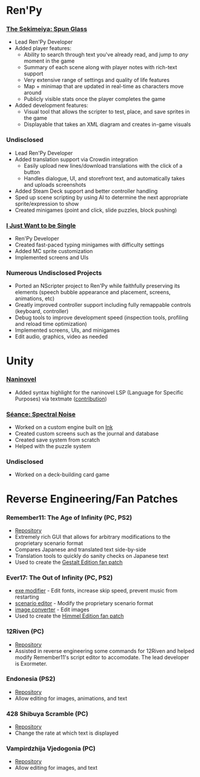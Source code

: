 # Ren'Py
### [The Sekimeiya: Spun Glass](https://store.steampowered.com/app/1432500/The_Sekimeiya_Spun_Glass/)
- Lead Ren'Py Developer
- Added player features:
    - Ability to search through text you've already read, and jump to _any_ moment in the game
    - Summary of each scene along with player notes with rich-text support
    - Very extensive range of settings and quality of life features
    - Map + minimap that are updated in real-time as characters move around
    - Publicly visible stats once the player completes the game
- Added development features:
  - Visual tool that allows the scripter to test, place, and save sprites in the game
  - Displayable that takes an XML diagram and creates in-game visuals



### Undisclosed
- Lead Ren'Py Developer
- Added translation support via Crowdin integration
  - Easily upload new lines/download translations with the click of a button
  - Handles dialogue, UI, and storefront text, and automatically takes and uploads screenshots
- Added Steam Deck support and better controller handling
- Sped up scene scripting by using AI to determine the next appropriate sprite/expression to show
- Created minigames (point and click, slide puzzles, block pushing)

### [I Just Want to be Single](https://store.steampowered.com/app/1703610/I_Just_Want_to_be_Single_Season_One)
- Ren'Py Developer
- Created fast-paced typing minigames with difficulty settings
- Added MC sprite customization
- Implemented screens and UIs

### Numerous Undisclosed Projects
- Ported an NScripter project to Ren'Py while faithfully preserving its elements (speech bubble appearance and placement, screens, animations, etc)
- Greatly improved controller support including fully remappable controls (keyboard, controller)
- Debug tools to improve development speed (inspection tools, profiling and reload time optimization)
- Implemented screens, UIs, and minigames
- Edit audio, graphics, video as needed

# Unity
### [Naninovel](https://github.com/naninovel/docs)
- Added syntax highlight for the naninovel LSP (Language for Specific Purposes) via textmate ([contribution](https://github.com/arsym-dev/naninovel.github.io/tree/textmate_grammar))

### [Séance: Spectral Noise](https://moon-moth-games.itch.io/seance-spectral-noise)

- Worked on a custom engine built on [Ink](https://www.inklestudios.com/ink/)
- Created custom screens such as the journal and database
- Created save system from scratch
- Helped with the puzzle system

### Undisclosed
- Worked on a deck-building card game

# Reverse Engineering/Fan Patches
### Remember11: The Age of Infinity (PC, PS2)
- [Repository](https://github.com/arsym-dev/Remember11-Script-Editor)
- Extremely rich GUI that allows for arbitrary modifications to the proprietary scenario format
- Compares Japanese and translated text side-by-side
- Translation tools to quickly do sanity checks on Japanese text
- Used to create the [Gestalt Edition fan patch](https://old.reddit.com/r/InfinitySeries/comments/mbk11z/remember11_gestalt_edition_repost/)

### Ever17: The Out of Infinity (PC, PS2)
- [exe modifier](https://github.com/arsym-dev/Ever17-Exe-Modifier) - Edit fonts, increase skip speed, prevent music from restarting
- [scenario editor](https://github.com/arsym-dev/Ever17-Scenario-Editor) - Modify the proprietary scenario format
- [image converter](https://github.com/arsym-dev/Ever17-CPS-Converter) - Edit images
- Used to create the [Himmel Edition fan patch](https://old.reddit.com/r/InfinitySeries/comments/mbkbhn/ever17_himmel_edition_repost/)

### 12Riven (PC)
- [Repository](https://github.com/Exormeter/12Riven_ScriptEditor)
- Assisted in reverse engineering some commands for 12Riven and helped modify Remember11's script editor to accomodate. The lead developer is Exormeter.

### Endonesia (PS2)
- [Repository](https://github.com/arsym-dev/endonesia-tool)
- Allow editing for images, animations, and text

### 428 Shibuya Scramble (PC)
- [Repository](https://github.com/arsym-dev/428-Text-Speed-Patch)
- Change the rate at which text is displayed

### Vampirdzhija Vjedogonia (PC)
- [Repository](https://github.com/arsym-dev/vjedogonia-tools)
- Allow editing for images, and text
